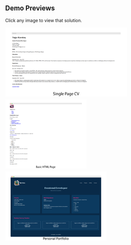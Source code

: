 ## Demo Previews

Click any image to view that solution.

<a href="https://github.com/tugcekarakuss/roadmap.sh-frontend-solutions/tree/main/01-single-page-cv">
  <img src="./images/single-page-cv.png" alt="Single Page CV" style="height: 220px; object-fit: contain; display: block; margin-bottom: 10px;" />
</a>

<a href="https://github.com/tugcekarakuss/roadmap.sh-frontend-solutions/tree/main/02-basic-html-website">
  <img src="./images/basic-html-page.png" alt="Basic HTML Website" style="height: 220px; object-fit: contain; display: block; margin-bottom: 10px;" />
</a>

<a href="https://github.com/tugcekarakuss/roadmap.sh-frontend-solutions/tree/main/03-personal-portfolio">
  <img src="./images/personal-portfolio.png" alt="Personal Portfolio" style="height: 220px; object-fit: contain; display: block; margin-bottom: 10px;" />
</a>
